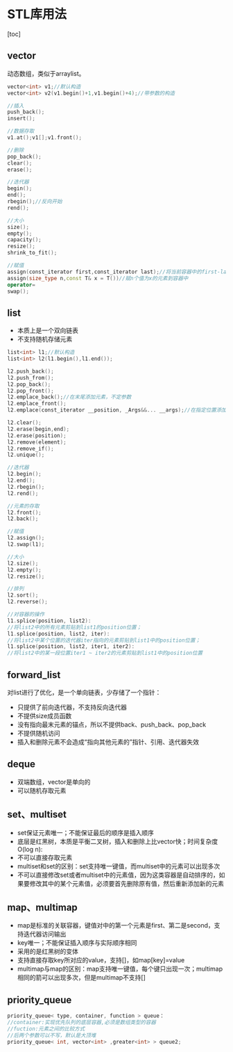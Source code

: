 # STL库用法

[toc]

## vector

动态数组，类似于arraylist。

```c++
vector<int> v1;//默认构造
vector<int> v2(v1.begin()+1,v1.begin()+4);//带参数的构造

//插入
push_back();
insert();

//数据存取
v1.at();v1[];v1.front();

//删除
pop_back();
clear();
erase();

//迭代器
begin();
end();
rbegin();//反向开始
rend();

//大小
size();
empty();
capacity();
resize();
shrink_to_fit();

//赋值
assign(const_iterator first,const_iterator last);//将当前容器中的first-last赋值到当前容器，之前														的元素会被清除
assign(size_type n,const T& x = T())//赋n个值为x的元素到容器中
operator=
swap();

```

## list

- 本质上是一个双向链表
- 不支持随机存储元素

```c++
list<int> l1;//默认构造
list<int> l2(l1.begin(),l1.end());

l2.push_back();
l2.push_from();
l2.pop_back();
l2.pop_front();
l2.emplace_back();//在末尾添加元素，不定参数
l2.emplace_front();
l2.emplace(const_iterator __position, _Args&&... __args);//在指定位置添加元素

l2.clear();
l2.erase(begin,end);
l2.erase(position);
l2.remove(element);
l2.remove_if();
l2.unique();

//迭代器
l2.begin();
l2.end();
l2.rbegin();
l2.rend();

//元素的存取
l2.front();
l2.back();

//赋值
l2.assign();
l2.swap(l1);

//大小
l2.size();
l2.empty();
l2.resize();

//排列
l2.sort();
l2.reverse();

//对容器的操作
l1.splice(position, list2):
//将list2中的所有元素剪贴到list1的position位置；
l1.splice(position, list2, iter):
//将list2中某个位置的迭代器iter指向的元素剪贴到list1中的position位置；
l1.splice(position, list2, iter1, iter2):
//将list2中的某一段位置iter1 ~ iter2的元素剪贴到list1中的position位置
```

## forward_list

对list进行了优化，是一个单向链表，少存储了一个指针：

- 只提供了前向迭代器，不支持反向迭代器
- 不提供size成员函数
- 没有指向最末元素的锚点，所以不提供back、push_back、pop_back
- 不提供随机访问
- 插入和删除元素不会造成“指向其他元素的”指针、引用、迭代器失效

## deque

- 双端数组，vector是单向的
- 可以随机存取元素

## set、multiset

- set保证元素唯一；不能保证最后的顺序是插入顺序
- 底层是红黑树，本质是平衡二叉树，插入和删除上比vector快；时间复杂度O(log n):
- 不可以直接存取元素
- multiset和set的区别：set支持唯一键值，而multiset中的元素可以出现多次
- 不可以直接修改set或者multiset中的元素值，因为这类容器是自动排序的，如果要修改其中的某个元素值，必须要首先删除原有值，然后重新添加新的元素

## map、multimap

- map是标准的关联容器，键值对中的第一个元素是first、第二是second，支持迭代器访问输出
- key唯一；不能保证插入顺序与实际顺序相同
- 采用的是红黑树的变体
- 支持直接存取key所对应的value，支持[]，如map[key]=value
- multimap与map的区别：map支持唯一键值，每个键只出现一次；multimap相同的箭可以出现多次，但是multimap不支持[]

##  priority_queue

```c++
priority_queue< type, container, function > queue：
//container:实现优先队列的底层容器,必须是数组类型的容器
//fuction:元素之间的比较方式
//后两个参数可以不写，默认是大顶堆
priority_queue< int, vector<int> ,greater<int> > queue2;
```



